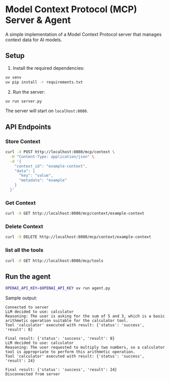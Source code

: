 # Model Context Protocol (MCP) Server & Agent

A simple implementation of a Model Context Protocol server that manages context data for AI models.

## Setup

1. Install the required dependencies:
```bash
uv venv
uv pip install -r requirements.txt
```

2. Run the server:
```bash
uv run server.py
```

The server will start on `localhost:8080`.

## API Endpoints

### Store Context
```bash
curl -X POST http://localhost:8080/mcp/context \
  -H "Content-Type: application/json" \
  -d '{
    "context_id": "example-context",
    "data": {
      "key": "value",
      "metadata": "example"
    }
  }'
```

### Get Context
```bash
curl -X GET http://localhost:8080/mcp/context/example-context
```

### Delete Context
```bash
curl -X DELETE http://localhost:8080/mcp/context/example-context
```
### list all the tools
```bash
curl -X GET http://localhost:8080/mcp/tools
```

## Run the agent

```bash
OPENAI_API_KEY=$OPENAI_API_KEY uv run agent.py 
```

Sample output:
```text
Connected to server
LLM decided to use: calculator
Reasoning: The user is asking for the sum of 5 and 3, which is a basic arithmetic operation suitable for the calculator tool.
Tool 'calculator' executed with result: {'status': 'success', 'result': 8}

Final result: {'status': 'success', 'result': 8}
LLM decided to use: calculator
Reasoning: The user requested to multiply two numbers, so a calculator tool is appropriate to perform this arithmetic operation.
Tool 'calculator' executed with result: {'status': 'success', 'result': 24}

Final result: {'status': 'success', 'result': 24}
Disconnected from server
```
